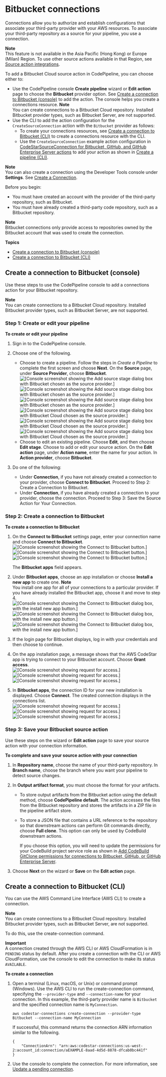 # Bitbucket connections<a name="connections-bitbucket"></a>

Connections allow you to authorize and establish configurations that associate your third\-party provider with your AWS resources\. To associate your third\-party repository as a source for your pipeline, you use a connection\. 

**Note**  
This feature is not available in the Asia Pacific \(Hong Kong\) or Europe \(Milan\) Region\. To use other source actions available in that Region, see [Source action integrations](integrations-action-type.md#integrations-source)\.

To add a Bitbucket Cloud source action in CodePipeline, you can choose either to: 
+ Use the CodePipeline console **Create pipeline** wizard or **Edit action** page to choose the **Bitbucket** provider option\. See [Create a connection to Bitbucket \(console\)](#connections-bitbucket-console) to add the action\. The console helps you create a connections resource\.
**Note**  
You can create connections to a Bitbucket Cloud repository\. Installed Bitbucket provider types, such as Bitbucket Server, are not supported\. 
+ Use the CLI to add the action configuration for the `CreateSourceConnection` action with the `Bitbucket` provider as follows:
  + To create your connections resources, see [Create a connection to Bitbucket \(CLI\)](#connections-bitbucket-cli) to create a connections resource with the CLI\.
  + Use the `CreateSourceConnection` example action configuration in [CodeStarSourceConnection for Bitbucket, GitHub, and GitHub Enterprise Server actions](action-reference-CodestarConnectionSource.md) to add your action as shown in [Create a pipeline \(CLI\)](pipelines-create.md#pipelines-create-cli)\.

**Note**  
You can also create a connection using the Developer Tools console under **Settings**\. See [Create a Connection](https://docs.aws.amazon.com/dtconsole/latest/userguide/connections-create.html)\.

Before you begin:
+ You must have created an account with the provider of the third\-party repository, such as Bitbucket\.
+ You must have already created a third\-party code repository, such as a Bitbucket repository\.

**Note**  
Bitbucket connections only provide access to repositories owned by the Bitbucket account that was used to create the connection\.

**Topics**
+ [Create a connection to Bitbucket \(console\)](#connections-bitbucket-console)
+ [Create a connection to Bitbucket \(CLI\)](#connections-bitbucket-cli)

## Create a connection to Bitbucket \(console\)<a name="connections-bitbucket-console"></a>

Use these steps to use the CodePipeline console to add a connections action for your Bitbucket repository\.

**Note**  
You can create connections to a Bitbucket Cloud repository\. Installed Bitbucket provider types, such as Bitbucket Server, are not supported\. 

### Step 1: Create or edit your pipeline<a name="connections-bitbucket-console-action"></a>

**To create or edit your pipeline**

1. Sign in to the CodePipeline console\.

1. Choose one of the following\.
   + Choose to create a pipeline\. Follow the steps in *Create a Pipeline* to complete the first screen and choose **Next**\. On the **Source** page, under **Source Provider**, choose **Bitbucket**\.  
![\[Console screenshot showing the Add source stage dialog box with Bitbucket chosen as the source provider.\]](http://docs.aws.amazon.com/codepipeline/latest/userguide/images/bitbucket-add-source.png)![\[Console screenshot showing the Add source stage dialog box with Bitbucket chosen as the source provider.\]](http://docs.aws.amazon.com/codepipeline/latest/userguide/)![\[Console screenshot showing the Add source stage dialog box with Bitbucket chosen as the source provider.\]](http://docs.aws.amazon.com/codepipeline/latest/userguide/)  
![\[Console screenshot showing the Add source stage dialog box with Bitbucket Cloud chosen as the source provider.\]](http://docs.aws.amazon.com/codepipeline/latest/userguide/images/bitbucket-add-source-edit.png)![\[Console screenshot showing the Add source stage dialog box with Bitbucket Cloud chosen as the source provider.\]](http://docs.aws.amazon.com/codepipeline/latest/userguide/)![\[Console screenshot showing the Add source stage dialog box with Bitbucket Cloud chosen as the source provider.\]](http://docs.aws.amazon.com/codepipeline/latest/userguide/)
   + Choose to edit an existing pipeline\. Choose **Edit**, and then choose **Edit stage**\. Choose to add or edit your source action\. On the **Edit action** page, under **Action name**, enter the name for your action\. In **Action provider**, choose **Bitbucket**\.

1. Do one of the following:
   + Under **Connection**, if you have not already created a connection to your provider, choose **Connect to Bitbucket**\. Proceed to Step 2: Create a Connection to Bitbucket\.
   + Under **Connection**, if you have already created a connection to your provider, choose the connection\. Proceed to Step 3: Save the Source Action for Your Connection\.

### Step 2: Create a connection to Bitbucket<a name="connections-bitbucket-console-create"></a>

**To create a connection to Bitbucket**

1. On the **Connect to Bitbucket** settings page, enter your connection name and choose **Connect to Bitbucket**\.  
![\[Console screenshot showing the Connect to Bitbucket button.\]](http://docs.aws.amazon.com/codepipeline/latest/userguide/images/create-connection-bitbucket.png)![\[Console screenshot showing the Connect to Bitbucket button.\]](http://docs.aws.amazon.com/codepipeline/latest/userguide/)![\[Console screenshot showing the Connect to Bitbucket button.\]](http://docs.aws.amazon.com/codepipeline/latest/userguide/)

   The **Bitbucket apps** field appears\.

1. Under **Bitbucket apps**, choose an app installation or choose **Install a new app** to create one\.
**Note**  
You install one app for all of your connections to a particular provider\. If you have already installed the Bitbucket app, choose it and move to step 4\.  
![\[Console screenshot showing the Connect to Bitbucket dialog box, with the install new app button.\]](http://docs.aws.amazon.com/codepipeline/latest/userguide/images/newreview-source-wizard-bitbucket.png)![\[Console screenshot showing the Connect to Bitbucket dialog box, with the install new app button.\]](http://docs.aws.amazon.com/codepipeline/latest/userguide/)![\[Console screenshot showing the Connect to Bitbucket dialog box, with the install new app button.\]](http://docs.aws.amazon.com/codepipeline/latest/userguide/)

1. If the login page for Bitbucket displays, log in with your credentials and then choose to continue\.

1. On the app installation page, a message shows that the AWS CodeStar app is trying to connect to your Bitbucket account\. Choose **Grant access**\.  
![\[Console screenshot showing request for access.\]](http://docs.aws.amazon.com/codepipeline/latest/userguide/images/bitbucket-access-popup.png)![\[Console screenshot showing request for access.\]](http://docs.aws.amazon.com/codepipeline/latest/userguide/)![\[Console screenshot showing request for access.\]](http://docs.aws.amazon.com/codepipeline/latest/userguide/)

1. In **Bitbucket apps**, the connection ID for your new installation is displayed\. Choose **Connect**\. The created connection displays in the connections list\.  
![\[Console screenshot showing request for access.\]](http://docs.aws.amazon.com/codepipeline/latest/userguide/images/create-connection-bitbucket-app-ID.png)![\[Console screenshot showing request for access.\]](http://docs.aws.amazon.com/codepipeline/latest/userguide/)![\[Console screenshot showing request for access.\]](http://docs.aws.amazon.com/codepipeline/latest/userguide/)

### Step 3: Save your Bitbucket source action<a name="connections-bitbucket-console-save"></a>

Use these steps on the wizard or **Edit action** page to save your source action with your connection information\.

**To complete and save your source action with your connection**

1. In **Repository name**, choose the name of your third\-party repository\. In **Branch name**, choose the branch where you want your pipeline to detect source changes\.

1. In **Output artifact format**, you must choose the format for your artifacts\. 
   + To store output artifacts from the Bitbucket action using the default method, choose **CodePipeline default**\. The action accesses the files from the Bitbucket repository and stores the artifacts in a ZIP file in the pipeline artifact store\.
   + To store a JSON file that contains a URL reference to the repository so that downstream actions can perform Git commands directly, choose **Full clone**\. This option can only be used by CodeBuild downstream actions\.

     If you choose this option, you will need to update the permissions for your CodeBuild project service role as shown in [Add CodeBuild GitClone permissions for connections to Bitbucket, GitHub, or GitHub Enterprise Server](troubleshooting.md#codebuild-role-connections)\.

1. Choose **Next** on the wizard or **Save** on the **Edit action** page\.

## Create a connection to Bitbucket \(CLI\)<a name="connections-bitbucket-cli"></a>

You can use the AWS Command Line Interface \(AWS CLI\) to create a connection\. 

**Note**  
You can create connections to a Bitbucket Cloud repository\. Installed Bitbucket provider types, such as Bitbucket Server, are not supported\. 

To do this, use the create\-connection command\. 

**Important**  
A connection created through the AWS CLI or AWS CloudFormation is in `PENDING` status by default\. After you create a connection with the CLI or AWS CloudFormation, use the console to edit the connection to make its status `AVAILABLE`\.

**To create a connection**

1. Open a terminal \(Linux, macOS, or Unix\) or command prompt \(Windows\)\. Use the AWS CLI to run the create\-connection command, specifying the `--provider-type` and `--connection-name` for your connection\. In this example, the third\-party provider name is `Bitbucket` and the specified connection name is `MyConnection`\.

   ```
   aws codestar-connections create-connection --provider-type Bitbucket --connection-name MyConnection
   ```

   If successful, this command returns the connection ARN information similar to the following\.

   ```
   {
       "ConnectionArn": "arn:aws:codestar-connections:us-west-2:account_id:connection/aEXAMPLE-8aad-4d5d-8878-dfcab0bc441f"
   }
   ```

1. Use the console to complete the connection\. For more information, see [Update a pending connection](https://docs.aws.amazon.com/dtconsole/latest/userguide/connections-update.html)\.